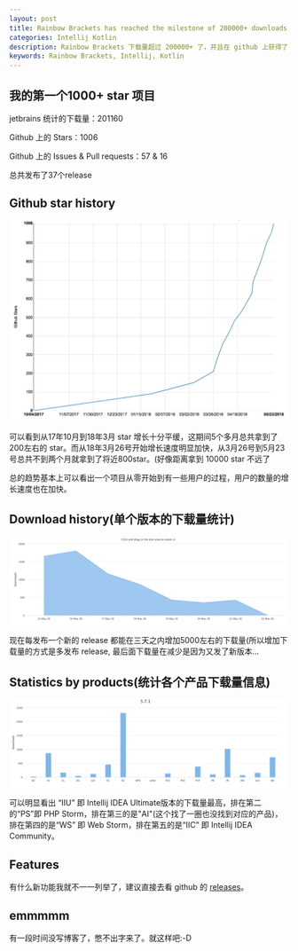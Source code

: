 ```yaml
---
layout: post
title: Rainbow Brackets has reached the milestone of 200000+ downloads and 1000+ stars
categories: Intellij Kotlin
description: Rainbow Brackets 下载量超过 200000+ 了，并且在 github 上获得了 1000+ stars
keywords: Rainbow Brackets, Intellij, Kotlin
---
```


## 我的第一个1000+ star 项目

jetbrains 统计的下载量：201160

Github 上的 Stars：1006

Github 上的 Issues & Pull requests：57 & 16

总共发布了37个release

## Github star history

![](/assets/images/star-history.png)

可以看到从17年10月到18年3月 star 增长十分平缓，这期间5个多月总共拿到了200左右的 star。而从18年3月26号开始增长速度明显加快，从3月26号到5月23号总共不到两个月就拿到了将近800star。(好像距离拿到 10000 star 不远了

总的趋势基本上可以看出一个项目从零开始到有一些用户的过程，用户的数量的增长速度也在加快。

## Download history(单个版本的下载量统计)

![](/assets/images/download-history.png)

现在每发布一个新的 release 都能在三天之内增加5000左右的下载量(所以增加下载量的方式是多发布 release, 最后面下载量在减少是因为又发了新版本...

## Statistics by products(统计各个产品下载量信息)

![](/assets/images/download-by-products.png)

可以明显看出 “IIU” 即 Intellij IDEA Ultimate版本的下载量最高，排在第二的“PS”即 PHP Storm，排在第三的是"AI"(这个找了一圈也没找到对应的产品)，排在第四的是“WS” 即 Web Storm，排在第五的是“IIC” 即 Intellij IDEA Community。

## Features

有什么新功能我就不一一列举了，建议直接去看 github 的 [releases](https://github.com/izhangzhihao/intellij-rainbow-brackets/releases)。

## emmmmm

有一段时间没写博客了，憋不出字来了。就这样吧:-D